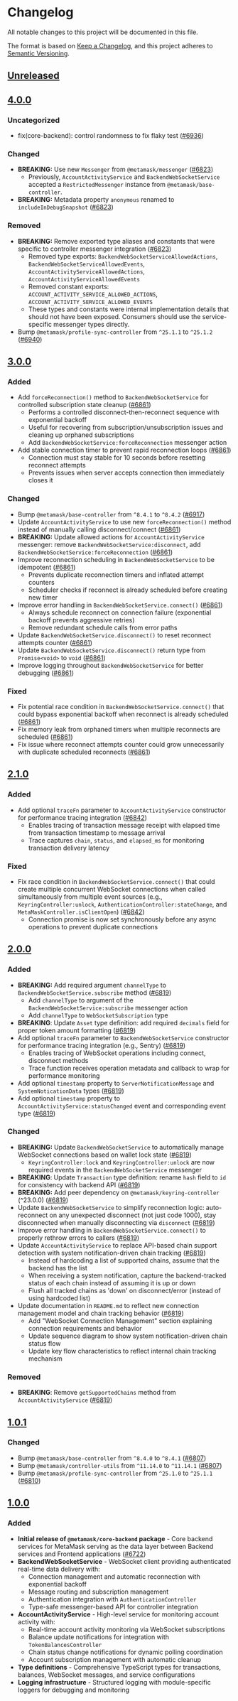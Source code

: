 # Changelog

All notable changes to this project will be documented in this file.

The format is based on [Keep a Changelog](https://keepachangelog.com/en/1.0.0/),
and this project adheres to [Semantic Versioning](https://semver.org/spec/v2.0.0.html).

## [Unreleased]

## [4.0.0]

### Uncategorized

- fix(core-backend): control randomness to fix flaky test ([#6936](https://github.com/MetaMask/core/pull/6936))

### Changed

- **BREAKING:** Use new `Messenger` from `@metamask/messenger` ([#6823](https://github.com/MetaMask/core/pull/6823))
  - Previously, `AccountActivityService` and `BackendWebSocketService` accepted a `RestrictedMessenger` instance from `@metamask/base-controller`.
- **BREAKING:** Metadata property `anonymous` renamed to `includeInDebugSnapshot` ([#6823](https://github.com/MetaMask/core/pull/6823))

### Removed

- **BREAKING:** Remove exported type aliases and constants that were specific to controller messenger integration ([#6823](https://github.com/MetaMask/core/pull/6823))
  - Removed type exports: `BackendWebSocketServiceAllowedActions`, `BackendWebSocketServiceAllowedEvents`, `AccountActivityServiceAllowedActions`, `AccountActivityServiceAllowedEvents`
  - Removed constant exports: `ACCOUNT_ACTIVITY_SERVICE_ALLOWED_ACTIONS`, `ACCOUNT_ACTIVITY_SERVICE_ALLOWED_EVENTS`
  - These types and constants were internal implementation details that should not have been exposed. Consumers should use the service-specific messenger types directly.
- Bump `@metamask/profile-sync-controller` from `^25.1.1` to `^25.1.2` ([#6940](https://github.com/MetaMask/core/pull/6940))

## [3.0.0]

### Added

- Add `forceReconnection()` method to `BackendWebSocketService` for controlled subscription state cleanup ([#6861](https://github.com/MetaMask/core/pull/6861))
  - Performs a controlled disconnect-then-reconnect sequence with exponential backoff
  - Useful for recovering from subscription/unsubscription issues and cleaning up orphaned subscriptions
  - Add `BackendWebSocketService:forceReconnection` messenger action
- Add stable connection timer to prevent rapid reconnection loops ([#6861](https://github.com/MetaMask/core/pull/6861))
  - Connection must stay stable for 10 seconds before resetting reconnect attempts
  - Prevents issues when server accepts connection then immediately closes it

### Changed

- Bump `@metamask/base-controller` from `^8.4.1` to `^8.4.2` ([#6917](https://github.com/MetaMask/core/pull/6917))
- Update `AccountActivityService` to use new `forceReconnection()` method instead of manually calling disconnect/connect ([#6861](https://github.com/MetaMask/core/pull/6861))
- **BREAKING:** Update allowed actions for `AccountActivityService` messenger: remove `BackendWebSocketService:disconnect`, add `BackendWebSocketService:forceReconnection` ([#6861](https://github.com/MetaMask/core/pull/6861))
- Improve reconnection scheduling in `BackendWebSocketService` to be idempotent ([#6861](https://github.com/MetaMask/core/pull/6861))
  - Prevents duplicate reconnection timers and inflated attempt counters
  - Scheduler checks if reconnect is already scheduled before creating new timer
- Improve error handling in `BackendWebSocketService.connect()` ([#6861](https://github.com/MetaMask/core/pull/6861))
  - Always schedule reconnect on connection failure (exponential backoff prevents aggressive retries)
  - Remove redundant schedule calls from error paths
- Update `BackendWebSocketService.disconnect()` to reset reconnect attempts counter ([#6861](https://github.com/MetaMask/core/pull/6861))
- Update `BackendWebSocketService.disconnect()` return type from `Promise<void>` to `void` ([#6861](https://github.com/MetaMask/core/pull/6861))
- Improve logging throughout `BackendWebSocketService` for better debugging ([#6861](https://github.com/MetaMask/core/pull/6861))

### Fixed

- Fix potential race condition in `BackendWebSocketService.connect()` that could bypass exponential backoff when reconnect is already scheduled ([#6861](https://github.com/MetaMask/core/pull/6861))
- Fix memory leak from orphaned timers when multiple reconnects are scheduled ([#6861](https://github.com/MetaMask/core/pull/6861))
- Fix issue where reconnect attempts counter could grow unnecessarily with duplicate scheduled reconnects ([#6861](https://github.com/MetaMask/core/pull/6861))

## [2.1.0]

### Added

- Add optional `traceFn` parameter to `AccountActivityService` constructor for performance tracing integration ([#6842](https://github.com/MetaMask/core/pull/6842))
  - Enables tracing of transaction message receipt with elapsed time from transaction timestamp to message arrival
  - Trace captures `chain`, `status`, and `elapsed_ms` for monitoring transaction delivery latency

### Fixed

- Fix race condition in `BackendWebSocketService.connect()` that could create multiple concurrent WebSocket connections when called simultaneously from multiple event sources (e.g., `KeyringController:unlock`, `AuthenticationController:stateChange`, and `MetaMaskController.isClientOpen`) ([#6842](https://github.com/MetaMask/core/pull/6842))
  - Connection promise is now set synchronously before any async operations to prevent duplicate connections

## [2.0.0]

### Added

- **BREAKING:** Add required argument `channelType` to `BackendWebSocketService.subscribe` method ([#6819](https://github.com/MetaMask/core/pull/6819))
  - Add `channelType` to argument of the `BackendWebSocketService:subscribe` messenger action
  - Add `channelType` to `WebSocketSubscription` type
- **BREAKING**: Update `Asset` type definition: add required `decimals` field for proper token amount formatting ([#6819](https://github.com/MetaMask/core/pull/6819))
- Add optional `traceFn` parameter to `BackendWebSocketService` constructor for performance tracing integration (e.g., Sentry) ([#6819](https://github.com/MetaMask/core/pull/6819))
  - Enables tracing of WebSocket operations including connect, disconnect methods
  - Trace function receives operation metadata and callback to wrap for performance monitoring
- Add optional `timestamp` property to `ServerNotificationMessage` and `SystemNoticationData` types ([#6819](https://github.com/MetaMask/core/pull/6819))
- Add optional `timestamp` property to `AccountActivityService:statusChanged` event and corresponding event type ([#6819](https://github.com/MetaMask/core/pull/6819))

### Changed

- **BREAKING:** Update `BackendWebSocketService` to automatically manage WebSocket connections based on wallet lock state ([#6819](https://github.com/MetaMask/core/pull/6819))
  - `KeyringController:lock` and `KeyringController:unlock` are now required events in the `BackendWebSocketService` messenger
- **BREAKING**: Update `Transaction` type definition: rename `hash` field to `id` for consistency with backend API ([#6819](https://github.com/MetaMask/core/pull/6819))
- **BREAKING:** Add peer dependency on `@metamask/keyring-controller` (^23.0.0) ([#6819](https://github.com/MetaMask/core/pull/6819))
- Update `BackendWebSocketService` to simplify reconnection logic: auto-reconnect on any unexpected disconnect (not just code 1000), stay disconnected when manually disconnecting via `disconnect` ([#6819](https://github.com/MetaMask/core/pull/6819))
- Improve error handling in `BackendWebSocketService.connect()` to properly rethrow errors to callers ([#6819](https://github.com/MetaMask/core/pull/6819))
- Update `AccountActivityService` to replace API-based chain support detection with system notification-driven chain tracking ([#6819](https://github.com/MetaMask/core/pull/6819))
  - Instead of hardcoding a list of supported chains, assume that the backend has the list
  - When receiving a system notification, capture the backend-tracked status of each chain instead of assuming it is up or down
  - Flush all tracked chains as 'down' on disconnect/error (instead of using hardcoded list)
- Update documentation in `README.md` to reflect new connection management model and chain tracking behavior ([#6819](https://github.com/MetaMask/core/pull/6819))
  - Add "WebSocket Connection Management" section explaining connection requirements and behavior
  - Update sequence diagram to show system notification-driven chain status flow
  - Update key flow characteristics to reflect internal chain tracking mechanism

### Removed

- **BREAKING**: Remove `getSupportedChains` method from `AccountActivityService` ([#6819](https://github.com/MetaMask/core/pull/6819))

## [1.0.1]

### Changed

- Bump `@metamask/base-controller` from `^8.4.0` to `^8.4.1` ([#6807](https://github.com/MetaMask/core/pull/6807))
- Bump `@metamask/controller-utils` from `^11.14.0` to `^11.14.1` ([#6807](https://github.com/MetaMask/core/pull/6807))
- Bump `@metamask/profile-sync-controller` from `^25.1.0` to `^25.1.1` ([#6810](https://github.com/MetaMask/core/pull/6810))

## [1.0.0]

### Added

- **Initial release of `@metamask/core-backend` package** - Core backend services for MetaMask serving as the data layer between Backend services and Frontend applications ([#6722](https://github.com/MetaMask/core/pull/6722))
- **BackendWebSocketService** - WebSocket client providing authenticated real-time data delivery with:
  - Connection management and automatic reconnection with exponential backoff
  - Message routing and subscription management
  - Authentication integration with `AuthenticationController`
  - Type-safe messenger-based API for controller integration
- **AccountActivityService** - High-level service for monitoring account activity with:
  - Real-time account activity monitoring via WebSocket subscriptions
  - Balance update notifications for integration with `TokenBalancesController`
  - Chain status change notifications for dynamic polling coordination
  - Account subscription management with automatic cleanup
- **Type definitions** - Comprehensive TypeScript types for transactions, balances, WebSocket messages, and service configurations
- **Logging infrastructure** - Structured logging with module-specific loggers for debugging and monitoring

[Unreleased]: https://github.com/MetaMask/core/compare/@metamask/core-backend@4.0.0...HEAD
[4.0.0]: https://github.com/MetaMask/core/compare/@metamask/core-backend@3.0.0...@metamask/core-backend@4.0.0
[3.0.0]: https://github.com/MetaMask/core/compare/@metamask/core-backend@2.1.0...@metamask/core-backend@3.0.0
[2.1.0]: https://github.com/MetaMask/core/compare/@metamask/core-backend@2.0.0...@metamask/core-backend@2.1.0
[2.0.0]: https://github.com/MetaMask/core/compare/@metamask/core-backend@1.0.1...@metamask/core-backend@2.0.0
[1.0.1]: https://github.com/MetaMask/core/compare/@metamask/core-backend@1.0.0...@metamask/core-backend@1.0.1
[1.0.0]: https://github.com/MetaMask/core/releases/tag/@metamask/core-backend@1.0.0
